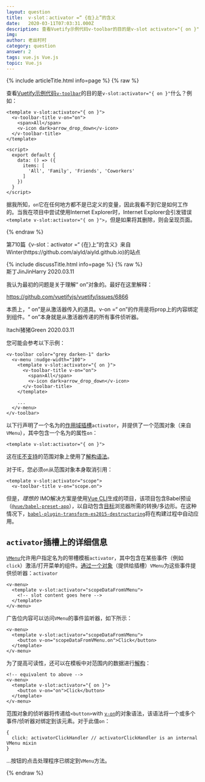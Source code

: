 ```yaml
---
layout: question
title:  v-slot：activator =“ {在}上”的含义
date:   2020-03-11T07:03:31.000Z
description: 查看Vuetify示例代码v-toolbar的目的是v-slot activator="{ on }"什么？例如：<template v-slot a...
img: 
author: 老丝村村
category: question
answer: 2
tags: vue.js Vue.js
topic: Vue.js
---
```

<div class="article-root">
  <div class="article">
    {% include articleTitle.html info=page %}
    {% raw %}
    <div class="article-content"><p><font style="vertical-align: inherit;"><font style="vertical-align: inherit;">查看</font></font><a href="https://vuetifyjs.com/en/components/toolbars#toolbar" rel="noreferrer"><font style="vertical-align: inherit;"><font style="vertical-align: inherit;">Vuetify示例代码</font></font><code>v-toolbar</code></a><font style="vertical-align: inherit;"><font style="vertical-align: inherit;">的目的是</font></font><code>v-slot:activator="{ on }"</code><font style="vertical-align: inherit;"><font style="vertical-align: inherit;">什么？</font><font style="vertical-align: inherit;">例如：</font></font></p>

<pre class="lang-html prettyprint-override"><code>&lt;template v-slot:activator="{ on }"&gt;<font></font>
  &lt;v-toolbar-title v-on="on"&gt;<font></font>
    &lt;span&gt;All&lt;/span&gt;<font></font>
    &lt;v-icon dark&gt;arrow_drop_down&lt;/v-icon&gt;<font></font>
  &lt;/v-toolbar-title&gt;<font></font>
&lt;/template&gt;<font></font>
<font></font>
&lt;script&gt;<font></font>
  export default {<font></font>
    data: () =&gt; ({<font></font>
      items: [<font></font>
        'All', 'Family', 'Friends', 'Coworkers'<font></font>
      ]<font></font>
    })<font></font>
  }<font></font>
&lt;/script&gt;<font></font>
</code></pre>

<p><font style="vertical-align: inherit;"><font style="vertical-align: inherit;">据我所知，</font></font><code>on</code><font style="vertical-align: inherit;"><font style="vertical-align: inherit;">它在任何地方都不是已定义的变量，因此我看不到它是如何工作的。</font><font style="vertical-align: inherit;">当我在项目中尝试使用Internet Explorer时，Internet Explorer会引发错误</font></font><code>&lt;template v-slot:activator="{ on }"&gt;</code><font style="vertical-align: inherit;"><font style="vertical-align: inherit;">，但是如果将其删除，则会呈现页面。</font></font></p></div>
    {% endraw %}
  </div>
  <p class="winter_mark">第710篇《v-slot：activator =“ {在}上”的含义》来自Winter(https://github.com/aiyld/aiyld.github.io)的站点</p>
  <div class="discuss-wrapper">
    {% include discussTitle.html info=page %}
    {% raw %}
    <div class="discuss-item">
        <div class="discuss-parent">
          <div class="discuss-meta">
            <span class="discuss-user">斯丁JinJinHarry</span>
            <span class="discuss-time">2020.03.11</span>
          </div>
          <div class="discuss-comment"><p><font style="vertical-align: inherit;"><font style="vertical-align: inherit;">我认为最初的问题是关于理解“ on”对象的。</font><font style="vertical-align: inherit;">最好在这里解释：</font></font></p>

<p><a href="https://github.com/vuetifyjs/vuetify/issues/6866" rel="nofollow noreferrer"><font style="vertical-align: inherit;"><font style="vertical-align: inherit;">https://github.com/vuetifyjs/vuetify/issues/6866</font></font></a></p>

<p><font style="vertical-align: inherit;"><font style="vertical-align: inherit;">本质上，“ on”是从激活器传入的道具。</font><font style="vertical-align: inherit;">v-on =“ on”的作用是将prop上的内容绑定到组件。</font><font style="vertical-align: inherit;">“ on”本身就是从激活器传递的所有事件侦听器。</font></font></p></div>
        </div></div><div class="discuss-item">
        <div class="discuss-parent">
          <div class="discuss-meta">
            <span class="discuss-user">Itachi猪猪Green</span>
            <span class="discuss-time">2020.03.11</span>
          </div>
          <div class="discuss-comment"><p><font style="vertical-align: inherit;"><font style="vertical-align: inherit;">您可能会参考以下示例：</font></font></p>

<pre class="lang-html prettyprint-override"><code>&lt;v-toolbar color="grey darken-1" dark&gt;<font></font>
  &lt;v-menu :nudge-width="100"&gt;<font></font>
    &lt;template v-slot:activator="{ on }"&gt;<font></font>
      &lt;v-toolbar-title v-on="on"&gt;<font></font>
        &lt;span&gt;All&lt;/span&gt;<font></font>
        &lt;v-icon dark&gt;arrow_drop_down&lt;/v-icon&gt;<font></font>
      &lt;/v-toolbar-title&gt;<font></font>
    &lt;/template&gt;<font></font>
<font></font>
    ...<font></font>
  &lt;/v-menu&gt;<font></font>
&lt;/v-toolbar&gt;<font></font>
</code></pre>

<p><font style="vertical-align: inherit;"><font style="vertical-align: inherit;">以下行声明了一个</font><font style="vertical-align: inherit;">名为</font><font style="vertical-align: inherit;">的</font></font><a href="https://vuejs.org/v2/guide/components-slots.html#Scoped-Slots" rel="noreferrer"><font style="vertical-align: inherit;"><font style="vertical-align: inherit;">作用域插槽</font></font></a><font style="vertical-align: inherit;"></font><code>activator</code><font style="vertical-align: inherit;"><font style="vertical-align: inherit;">，并提供了一个范围对象（来自</font></font><code>VMenu</code><font style="vertical-align: inherit;"><font style="vertical-align: inherit;">），其中包含一个名为的属性</font></font><code>on</code><font style="vertical-align: inherit;"><font style="vertical-align: inherit;">：</font></font></p>

<pre class="lang-html prettyprint-override"><code>&lt;template v-slot:activator="{ on }"&gt;
</code></pre>

<p><font style="vertical-align: inherit;"><font style="vertical-align: inherit;">这</font><font style="vertical-align: inherit;">在</font><a href="https://developer.mozilla.org/en-US/docs/Web/JavaScript/Reference/Operators/Destructuring_assignment#Browser_compatibility" rel="noreferrer"><font style="vertical-align: inherit;">IE不支持</font></a><font style="vertical-align: inherit;">的范围对象上</font><font style="vertical-align: inherit;">使用了</font></font><a href="https://vuejs.org/v2/guide/components-slots.html#Destructuring-Slot-Props" rel="noreferrer"><font style="vertical-align: inherit;"><font style="vertical-align: inherit;">解构语法</font></font></a><font style="vertical-align: inherit;"><font style="vertical-align: inherit;">。</font></font><a href="https://developer.mozilla.org/en-US/docs/Web/JavaScript/Reference/Operators/Destructuring_assignment#Browser_compatibility" rel="noreferrer"><font style="vertical-align: inherit;"></font></a><font style="vertical-align: inherit;"></font></p>

<p><font style="vertical-align: inherit;"><font style="vertical-align: inherit;">对于IE，您必须</font></font><code>on</code><font style="vertical-align: inherit;"><font style="vertical-align: inherit;">从范围对象本身</font><font style="vertical-align: inherit;">取消引用</font><font style="vertical-align: inherit;">：</font></font></p>

<pre class="lang-html prettyprint-override"><code>&lt;template v-slot:activator="scope"&gt;<font></font>
  &lt;v-toolbar-title v-on="scope.on"&gt;<font></font>
</code></pre>

<p><font style="vertical-align: inherit;"><font style="vertical-align: inherit;">但是，</font></font><em><font style="vertical-align: inherit;"><font style="vertical-align: inherit;">理想的</font></font></em><font style="vertical-align: inherit;"><font style="vertical-align: inherit;"> IMO解决方案是使用</font></font><a href="https://cli.vuejs.org/" rel="noreferrer"><font style="vertical-align: inherit;"><font style="vertical-align: inherit;">Vue CLI</font></font></a><font style="vertical-align: inherit;"><font style="vertical-align: inherit;">生成的项目，该项目包含Babel预设（</font></font><a href="https://github.com/vuejs/vue-cli/tree/dev/packages/%40vue/babel-preset-app" rel="noreferrer"><code>@vue/babel-preset-app</code></a><font style="vertical-align: inherit;"><font style="vertical-align: inherit;">），以自动包含</font></font><a href="https://github.com/vuejs/vue-cli/tree/dev/packages/%40vue/babel-preset-app#targets" rel="noreferrer"><font style="vertical-align: inherit;"><font style="vertical-align: inherit;">目标</font></font></a><font style="vertical-align: inherit;"><font style="vertical-align: inherit;">浏览器</font><font style="vertical-align: inherit;">所需的转换/多边形</font><font style="vertical-align: inherit;">。</font><font style="vertical-align: inherit;">在这种情况下，</font></font><a href="https://babeljs.io/docs/en/babel-plugin-transform-es2015-destructuring" rel="noreferrer"><code>babel-plugin-transform-es2015-destructuring</code></a><font style="vertical-align: inherit;"><font style="vertical-align: inherit;">将在构建过程中自动应用。</font></font></p>

<h2><font style="vertical-align: inherit;"></font><code>activator</code><font style="vertical-align: inherit;"><font style="vertical-align: inherit;">插槽</font><font style="vertical-align: inherit;">上的详细信息</font></font></h2>

<p><a href="https://vuetifyjs.com/en/components/menus#slots" rel="noreferrer"><code>VMenu</code></a><font style="vertical-align: inherit;"><font style="vertical-align: inherit;">允许用户指定名为的带槽模板</font></font><code>activator</code><font style="vertical-align: inherit;"><font style="vertical-align: inherit;">，其中包含在某些事件（例如</font></font><code>click</code><font style="vertical-align: inherit;"><font style="vertical-align: inherit;">）</font><font style="vertical-align: inherit;">激活/打开菜单的组件</font><font style="vertical-align: inherit;">。</font><a href="https://github.com/vuetifyjs/vuetify/blob/1b4dbae58cbfdeda4edbc14104a53ce9c0a36f62/packages/vuetify/src/components/VMenu/mixins/menu-generators.js#L22" rel="noreferrer"><font style="vertical-align: inherit;">通过一个对象</font></a><font style="vertical-align: inherit;">（提供给</font><font style="vertical-align: inherit;">插槽）</font></font><code>VMenu</code><font style="vertical-align: inherit;"><font style="vertical-align: inherit;">为这些事件提供侦听器</font><font style="vertical-align: inherit;">：</font></font><a href="https://github.com/vuetifyjs/vuetify/blob/1b4dbae58cbfdeda4edbc14104a53ce9c0a36f62/packages/vuetify/src/components/VMenu/mixins/menu-generators.js#L22" rel="noreferrer"><font style="vertical-align: inherit;"></font></a><font style="vertical-align: inherit;"></font><code>activator</code><font style="vertical-align: inherit;"></font></p>

<pre class="lang-html prettyprint-override"><code>&lt;v-menu&gt;<font></font>
  &lt;template v-slot:activator="scopeDataFromVMenu"&gt;<font></font>
    &lt;!-- slot content goes here --&gt;<font></font>
  &lt;/template&gt;<font></font>
&lt;/v-menu&gt;<font></font>
</code></pre>

<p><font style="vertical-align: inherit;"><font style="vertical-align: inherit;">广告位内容可以访问</font></font><code>VMenu</code><font style="vertical-align: inherit;"><font style="vertical-align: inherit;">的事件监听器，如下所示：</font></font></p>

<pre class="lang-html prettyprint-override"><code>&lt;v-menu&gt;<font></font>
  &lt;template v-slot:activator="scopeDataFromVMenu"&gt;<font></font>
    &lt;button v-on="scopeDataFromVMenu.on"&gt;Click&lt;/button&gt;<font></font>
  &lt;/template&gt;<font></font>
&lt;/v-menu&gt;<font></font>
</code></pre>

<p><font style="vertical-align: inherit;"><font style="vertical-align: inherit;">为了提高可读性，还可以</font><font style="vertical-align: inherit;">在模板中</font><font style="vertical-align: inherit;">对范围内的数据进行</font></font><a href="https://vuejs.org/v2/guide/components-slots.html#Destructuring-Slot-Props" rel="noreferrer"><font style="vertical-align: inherit;"><font style="vertical-align: inherit;">解构</font></font></a><font style="vertical-align: inherit;"><font style="vertical-align: inherit;">：</font></font></p>

<pre class="lang-html prettyprint-override"><code>&lt;!-- equivalent to above --&gt;<font></font>
&lt;v-menu&gt;<font></font>
  &lt;template v-slot:activator="{ on }"&gt;<font></font>
    &lt;button v-on="on"&gt;Click&lt;/button&gt;<font></font>
  &lt;/template&gt;<font></font>
&lt;/v-menu&gt;<font></font>
</code></pre>

<p><font style="vertical-align: inherit;"><font style="vertical-align: inherit;">范围对象的侦听器将传递给</font></font><code>&lt;button&gt;</code><font style="vertical-align: inherit;"><font style="vertical-align: inherit;">with </font></font><a href="https://vuejs.org/v2/api/#v-on" rel="noreferrer"><code>v-on</code></a><font style="vertical-align: inherit;"><font style="vertical-align: inherit;">的对象语法，该语法将一个或多个事件/侦听器对绑定到该元素。</font><font style="vertical-align: inherit;">对于此值</font></font><code>on</code><font style="vertical-align: inherit;"><font style="vertical-align: inherit;">：</font></font></p>

<pre class="lang-js prettyprint-override"><code>{<font></font>
  click: activatorClickHandler // activatorClickHandler is an internal VMenu mixin<font></font>
}<font></font>
</code></pre>

<p><font style="vertical-align: inherit;"><font style="vertical-align: inherit;">...按钮的点击处理程序已绑定到</font></font><code>VMenu</code><font style="vertical-align: inherit;"><font style="vertical-align: inherit;">方法。</font></font></p></div>
        </div></div>
    {% endraw %}
  </div>
<div>
